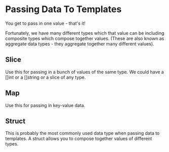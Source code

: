 # Passing Data To Templates

You get to pass in one value - that's it!

Fortunately, we have many different types which that value can be including composite types which compose together values. (These are also known as aggregate data types - they aggregate together many different values).

## Slice
Use this for passing in a bunch of values of the same type. We could have a []int or a []string or a slice of any type.

## Map
Use this for passing in key-value data.

## Struct
This is probably the most commonly used data type when passing data to templates. A struct allows you to compose together values of different types.
